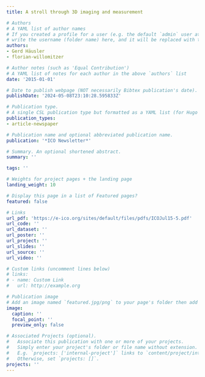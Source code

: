 ```yaml
---
title: A stroll through 3D imaging and measurement

# Authors
# A YAML list of author names
# If you created a profile for a user (e.g. the default `admin` user at `content/authors/admin/`), 
# write the username (folder name) here, and it will be replaced with their full name and linked to their profile.
authors:
- Gerd Häusler
- florian-willomitzer

# Author notes (such as 'Equal Contribution')
# A YAML list of notes for each author in the above `authors` list
date: '2015-01-01'

# Date to publish webpage (NOT necessarily Bibtex publication's date).
publishDate: '2024-05-08T23:10:28.595833Z'

# Publication type.
# A single CSL publication type but formatted as a YAML list (for Hugo requirements).
publication_types:
- article-newspaper

# Publication name and optional abbreviated publication name.
publication: '*ICO Newsletter*'

# Summary. An optional shortened abstract.
summary: ''

tags: ''

# Weights for project pages + the landing page
landing_weight: 10

# Display this page in a list of Featured pages?
featured: false

# Links
url_pdf: 'https://e-ico.org/sites/default/files/pdfs/ICOJul15-5.pdf'
url_code: ''
url_dataset: ''
url_poster: ''
url_project: ''
url_slides: ''
url_source: ''
url_video: ''

# Custom links (uncomment lines below)
# links:
# - name: Custom Link
#   url: http://example.org

# Publication image
# Add an image named `featured.jpg/png` to your page's folder then add a caption below.
image:
  caption: ''
  focal_point: ''
  preview_only: false

# Associated Projects (optional).
#   Associate this publication with one or more of your projects.
#   Simply enter your project's folder or file name without extension.
#   E.g. `projects: ['internal-project']` links to `content/project/internal-project/index.md`.
#   Otherwise, set `projects: []`.
projects: ''
---
```

